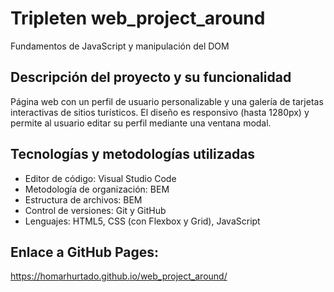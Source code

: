 # Tripleten web_project_around
Fundamentos de JavaScript y manipulación del DOM

## Descripción del proyecto y su funcionalidad

Página web con un perfil de usuario personalizable y una galería de tarjetas interactivas de sitios turísticos. El diseño es responsivo (hasta 1280px) y permite al usuario editar su perfil mediante una ventana modal.

## Tecnologías y metodologías utilizadas

- Editor de código: Visual Studio Code
- Metodología de organización: BEM
- Estructura de archivos: BEM
- Control de versiones: Git y GitHub
- Lenguajes: HTML5, CSS (con Flexbox y Grid), JavaScript

## Enlace a GitHub Pages:
https://homarhurtado.github.io/web_project_around/
